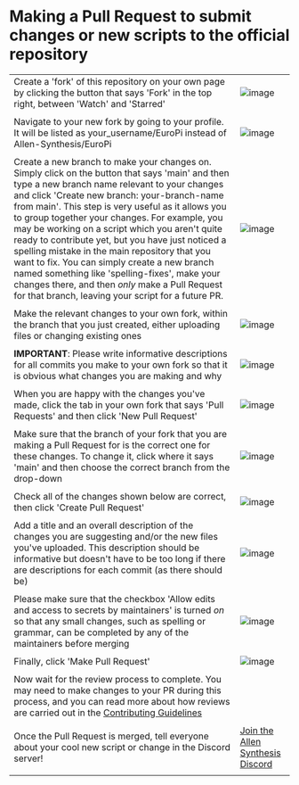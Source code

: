 # Making a Pull Request to submit changes or new scripts to the official repository  
  

|||
| --- | --- |
| Create a 'fork' of this repository on your own page by clicking the button that says 'Fork' in the top right, between 'Watch' and 'Starred' | ![image](https://user-images.githubusercontent.com/79809962/167017832-d2747eca-12d9-42ae-908e-837c163e8556.png)|
||
| Navigate to your new fork by going to your profile. It will be listed as your_username/EuroPi instead of Allen-Synthesis/EuroPi|![image](https://user-images.githubusercontent.com/79809962/167018301-8114b2e7-5792-4e23-9404-e2692cd1bd92.png)|
||
| Create a new branch to make your changes on. Simply click on the button that says 'main' and then type a new branch name relevant to your changes and click 'Create new branch: your-branch-name from main'. This step is very useful as it allows you to group together your changes. For example, you may be working on a script which you aren't quite ready to contribute yet, but you have just noticed a spelling mistake in the main repository that you want to fix. You can simply create a new branch named something like 'spelling-fixes', make your changes there, and then *only* make a Pull Request for that branch, leaving your script for a future PR.|![image](https://user-images.githubusercontent.com/79809962/167019700-e6572a4f-ecdb-43b6-9d5a-f220138f957b.png)|
||
| Make the relevant changes to your own fork, within the branch that you just created, either uploading files or changing existing ones|![image](https://user-images.githubusercontent.com/79809962/167018442-03162786-3566-4061-a6b7-b660b0c5f875.png)|
||
| **IMPORTANT**: Please write informative descriptions for all commits you make to your own fork so that it is obvious what changes you are making and why|![image](https://user-images.githubusercontent.com/79809962/167018557-32ed6960-7b9d-4252-9981-cbb87fce08a4.png)|
||
| When you are happy with the changes you've made, click the tab in your own fork that says 'Pull Requests' and then click 'New Pull Request'|![image](https://user-images.githubusercontent.com/79809962/167018707-0d40248f-a6b5-4762-b330-cf80ac8c9a55.png)|
||
| Make sure that the branch of your fork that you are making a Pull Request for is the correct one for these changes. To change it, click where it says 'main' and then choose the correct branch from the drop-down|![image](https://user-images.githubusercontent.com/79809962/167020436-29a4b507-d4fe-40ef-9337-94cc368d2171.png)|
||
| Check all of the changes shown below are correct, then click 'Create Pull Request'|![image](https://user-images.githubusercontent.com/79809962/167018782-c58ef9f5-b8ab-4e26-aecb-2dacddc6e01a.png)|
||
| Add a title and an overall description of the changes you are suggesting and/or the new files you've uploaded.  This description should be informative but doesn't have to be too long if there are descriptions for each commit (as there should be)|![image](https://user-images.githubusercontent.com/79809962/167018884-453e3650-123f-4dcf-9da0-44afe38b6368.png)|
||
| Please make sure that the checkbox 'Allow edits and access to secrets by maintainers' is turned *on* so that any small changes, such as spelling or grammar, can be completed by any of the maintainers before merging|![image](https://user-images.githubusercontent.com/79809962/167019014-7d3c7ef3-6c8a-4b70-8534-8c4bd64d4275.png)|
||
| Finally, click 'Make Pull Request'|![image](https://user-images.githubusercontent.com/79809962/167019140-541024c3-b15c-4b34-8bab-12866d4fcf2a.png)|
||
| Now wait for the review process to complete. You may need to make changes to your PR during this process, and you can read more about how reviews are carried out in the [Contributing Guidelines](contributing.md)||
||
| Once the Pull Request is merged, tell everyone about your cool new script or change in the Discord server!|[Join the Allen Synthesis Discord](https://discord.gg/JaQwtCnBV5)|
||
  
